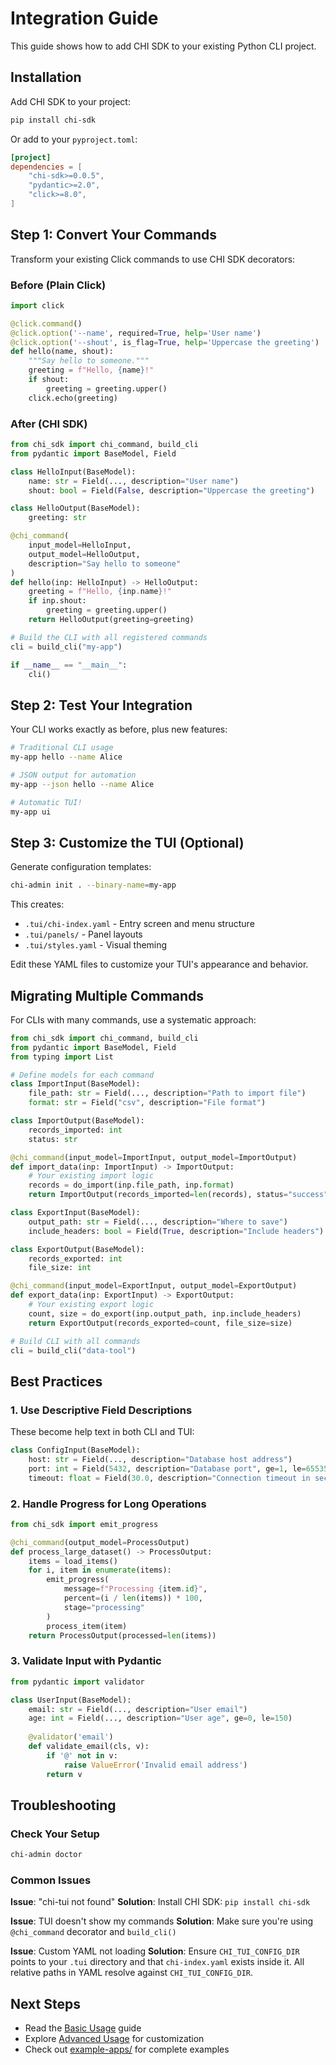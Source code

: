 # Integration Guide

This guide shows how to add CHI SDK to your existing Python CLI project.

## Installation

Add CHI SDK to your project:

```bash
pip install chi-sdk
```

Or add to your `pyproject.toml`:

```toml
[project]
dependencies = [
    "chi-sdk>=0.0.5",
    "pydantic>=2.0",
    "click>=8.0",
]
```

## Step 1: Convert Your Commands

Transform your existing Click commands to use CHI SDK decorators:

### Before (Plain Click)

```python
import click

@click.command()
@click.option('--name', required=True, help='User name')
@click.option('--shout', is_flag=True, help='Uppercase the greeting')
def hello(name, shout):
    """Say hello to someone."""
    greeting = f"Hello, {name}!"
    if shout:
        greeting = greeting.upper()
    click.echo(greeting)
```

### After (CHI SDK)

```python
from chi_sdk import chi_command, build_cli
from pydantic import BaseModel, Field

class HelloInput(BaseModel):
    name: str = Field(..., description="User name")
    shout: bool = Field(False, description="Uppercase the greeting")

class HelloOutput(BaseModel):
    greeting: str

@chi_command(
    input_model=HelloInput,
    output_model=HelloOutput,
    description="Say hello to someone"
)
def hello(inp: HelloInput) -> HelloOutput:
    greeting = f"Hello, {inp.name}!"
    if inp.shout:
        greeting = greeting.upper()
    return HelloOutput(greeting=greeting)

# Build the CLI with all registered commands
cli = build_cli("my-app")

if __name__ == "__main__":
    cli()
```

## Step 2: Test Your Integration

Your CLI works exactly as before, plus new features:

```bash
# Traditional CLI usage
my-app hello --name Alice

# JSON output for automation
my-app --json hello --name Alice

# Automatic TUI!
my-app ui
```

## Step 3: Customize the TUI (Optional)

Generate configuration templates:

```bash
chi-admin init . --binary-name=my-app
```

This creates:
- `.tui/chi-index.yaml` - Entry screen and menu structure
- `.tui/panels/` - Panel layouts  
- `.tui/styles.yaml` - Visual theming

Edit these YAML files to customize your TUI's appearance and behavior.

## Migrating Multiple Commands

For CLIs with many commands, use a systematic approach:

```python
from chi_sdk import chi_command, build_cli
from pydantic import BaseModel, Field
from typing import List

# Define models for each command
class ImportInput(BaseModel):
    file_path: str = Field(..., description="Path to import file")
    format: str = Field("csv", description="File format")

class ImportOutput(BaseModel):
    records_imported: int
    status: str

@chi_command(input_model=ImportInput, output_model=ImportOutput)
def import_data(inp: ImportInput) -> ImportOutput:
    # Your existing import logic
    records = do_import(inp.file_path, inp.format)
    return ImportOutput(records_imported=len(records), status="success")

class ExportInput(BaseModel):
    output_path: str = Field(..., description="Where to save")
    include_headers: bool = Field(True, description="Include headers")

class ExportOutput(BaseModel):
    records_exported: int
    file_size: int

@chi_command(input_model=ExportInput, output_model=ExportOutput)
def export_data(inp: ExportInput) -> ExportOutput:
    # Your existing export logic
    count, size = do_export(inp.output_path, inp.include_headers)
    return ExportOutput(records_exported=count, file_size=size)

# Build CLI with all commands
cli = build_cli("data-tool")
```

## Best Practices

### 1. Use Descriptive Field Descriptions

These become help text in both CLI and TUI:

```python
class ConfigInput(BaseModel):
    host: str = Field(..., description="Database host address")
    port: int = Field(5432, description="Database port", ge=1, le=65535)
    timeout: float = Field(30.0, description="Connection timeout in seconds")
```

### 2. Handle Progress for Long Operations

```python
from chi_sdk import emit_progress

@chi_command(output_model=ProcessOutput)
def process_large_dataset() -> ProcessOutput:
    items = load_items()
    for i, item in enumerate(items):
        emit_progress(
            message=f"Processing {item.id}",
            percent=(i / len(items)) * 100,
            stage="processing"
        )
        process_item(item)
    return ProcessOutput(processed=len(items))
```

### 3. Validate Input with Pydantic

```python
from pydantic import validator

class UserInput(BaseModel):
    email: str = Field(..., description="User email")
    age: int = Field(..., description="User age", ge=0, le=150)
    
    @validator('email')
    def validate_email(cls, v):
        if '@' not in v:
            raise ValueError('Invalid email address')
        return v
```

## Troubleshooting

### Check Your Setup

```bash
chi-admin doctor
```

### Common Issues

**Issue**: "chi-tui not found"
**Solution**: Install CHI SDK: `pip install chi-sdk`

**Issue**: TUI doesn't show my commands
**Solution**: Make sure you're using `@chi_command` decorator and `build_cli()`

**Issue**: Custom YAML not loading
**Solution**: Ensure `CHI_TUI_CONFIG_DIR` points to your `.tui` directory and that `chi-index.yaml` exists inside it. All relative paths in YAML resolve against `CHI_TUI_CONFIG_DIR`.

## Next Steps

- Read the [Basic Usage](../basic_usage.md) guide
- Explore [Advanced Usage](../advanced_usage.md) for customization
- Check out [example-apps/](../../example-apps/) for complete examples
